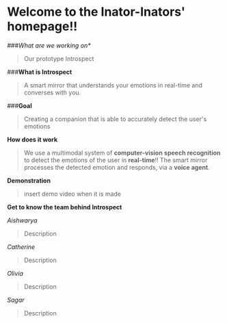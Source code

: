 # Welcome to the Inator-Inators' homepage!!

###_What are we working on*_
>Our prototype Introspect

###**What is Introspect**
>A smart mirror that understands your emotions 
in real-time and converses with you.

###**Goal**
>Creating a companion that is able
>to accurately detect the user's emotions

**How does it work**
>We use a multimodal system of **computer-vision**
>**speech recognition** to detect the emotions
>of the user in **real-time**!!
>The smart mirror processes the
>detected emotion and responds, via a 
>**voice agent**. 

**Demonstration**
>insert demo video when it is made


**Get to know the team behind Introspect**

_Aishwarya_
>Description
![]()

_Catherine_
>Description
![]()

_Olivia_
>Description
![]()

_Sagar_
>Description
![]()
